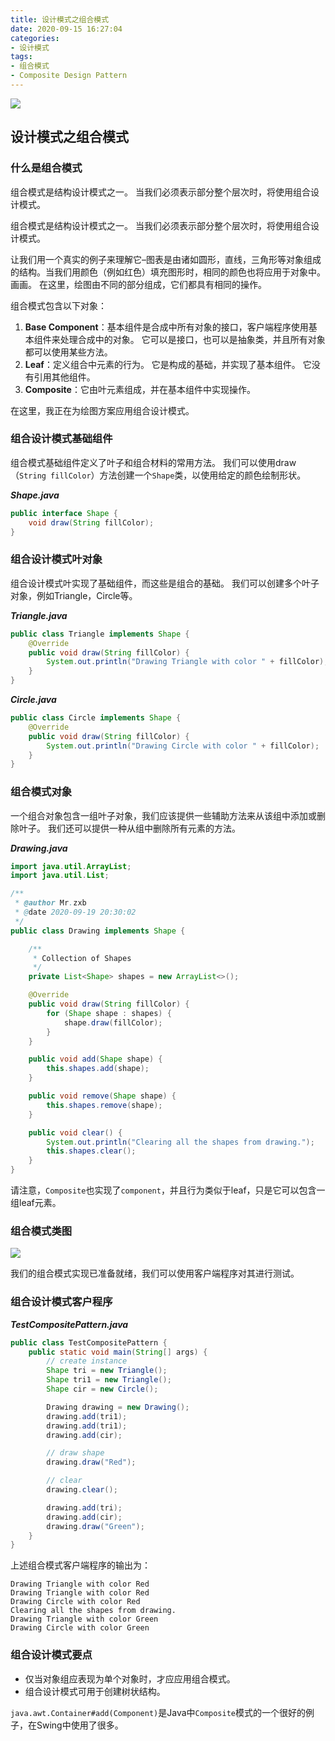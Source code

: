 ```yaml
---
title: 设计模式之组合模式
date: 2020-09-15 16:27:04
categories: 
- 设计模式
tags:
- 组合模式
- Composite Design Pattern
---
```


![](https://github.com/user-attachments/assets/89a020a9-1726-424a-9ac0-0a224fad96c7)

<!-- more -->

## 设计模式之组合模式

### 什么是组合模式

组合模式是结构设计模式之一。 当我们必须表示部分整个层次时，将使用组合设计模式。

组合模式是结构设计模式之一。 当我们必须表示部分整个层次时，将使用组合设计模式。

让我们用一个真实的例子来理解它–图表是由诸如圆形，直线，三角形等对象组成的结构。当我们用颜色（例如红色）填充图形时，相同的颜色也将应用于对象中。 画画。 在这里，绘图由不同的部分组成，它们都具有相同的操作。

组合模式包含以下对象：

1. **Base Component**：基本组件是合成中所有对象的接口，客户端程序使用基本组件来处理合成中的对象。 它可以是接口，也可以是抽象类，并且所有对象都可以使用某些方法。
2. **Leaf**：定义组合中元素的行为。 它是构成的基础，并实现了基本组件。 它没有引用其他组件。
3. **Composite**：它由叶元素组成，并在基本组件中实现操作。

在这里，我正在为绘图方案应用组合设计模式。

### 组合设计模式基础组件

组合模式基础组件定义了叶子和组合材料的常用方法。 我们可以使用draw（`String fillColor`）方法创建一个`Shape`类，以使用给定的颜色绘制形状。

***Shape.java***

```java
public interface Shape {
    void draw(String fillColor);
}
```

### 组合设计模式叶对象

组合设计模式叶实现了基础组件，而这些是组合的基础。 我们可以创建多个叶子对象，例如Triangle，Circle等。

***Triangle.java***

```java
public class Triangle implements Shape {
    @Override
    public void draw(String fillColor) {
        System.out.println("Drawing Triangle with color " + fillColor);
    }
}
```

***Circle.java***

```java
public class Circle implements Shape {
    @Override
    public void draw(String fillColor) {
        System.out.println("Drawing Circle with color " + fillColor);
    }
}
```

### 组合模式对象

一个组合对象包含一组叶子对象，我们应该提供一些辅助方法来从该组中添加或删除叶子。 我们还可以提供一种从组中删除所有元素的方法。

***Drawing.java***

```java
import java.util.ArrayList;
import java.util.List;

/**
 * @author Mr.zxb
 * @date 2020-09-19 20:30:02
 */
public class Drawing implements Shape {

    /**
     * Collection of Shapes
     */
    private List<Shape> shapes = new ArrayList<>();

    @Override
    public void draw(String fillColor) {
        for (Shape shape : shapes) {
            shape.draw(fillColor);
        }
    }

    public void add(Shape shape) {
        this.shapes.add(shape);
    }

    public void remove(Shape shape) {
        this.shapes.remove(shape);
    }

    public void clear() {
        System.out.println("Clearing all the shapes from drawing.");
        this.shapes.clear();
    }
}
```

请注意，`Composite`也实现了`component`，并且行为类似于leaf，只是它可以包含一组leaf元素。

### 组合模式类图

![](https://tva3.sinaimg.cn/large/008aQ1h9ly1giw8o4tfs6j30j40f2jrt.jpg)

我们的组合模式实现已准备就绪，我们可以使用客户端程序对其进行测试。

### 组合设计模式客户程序

***TestCompositePattern.java***

```java
public class TestCompositePattern {
    public static void main(String[] args) {
        // create instance
        Shape tri = new Triangle();
        Shape tri1 = new Triangle();
        Shape cir = new Circle();

        Drawing drawing = new Drawing();
        drawing.add(tri1);
        drawing.add(tri1);
        drawing.add(cir);

        // draw shape
        drawing.draw("Red");

        // clear
        drawing.clear();

        drawing.add(tri);
        drawing.add(cir);
        drawing.draw("Green");
    }
}
```

上述组合模式客户端程序的输出为：

```
Drawing Triangle with color Red
Drawing Triangle with color Red
Drawing Circle with color Red
Clearing all the shapes from drawing.
Drawing Triangle with color Green
Drawing Circle with color Green
```

### 组合设计模式要点

- 仅当对象组应表现为单个对象时，才应应用组合模式。
- 组合设计模式可用于创建树状结构。

`java.awt.Container#add(Component)`是Java中`Composite`模式的一个很好的例子，在Swing中使用了很多。